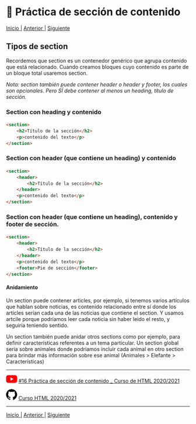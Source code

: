 # :beginner: Práctica de sección de contenido

[Inicio |](/README.md) [Anterior |](4_tipos_de_header) [Siguiente](6_tipos_de_articles.md)

## Tipos de section

Recordemos que section es un contenedor genérico que agrupa contenido que está relacionado. 
Cuando creamos bloques cuyo contenido es parte de un bloque total usaremos section.

*Nota: section también puede contener header o header y footer, los cuales son opcionales. Pero SÏ debe contener al menos un heading, título de sección.* 

### Section con heading y contenido
```html
<section>
    <h2>Título de la sección</h2>
    <p>contenido del texto</p>
</section>
```

### Section con header (que contiene un heading) y contenido

```html
<section>
    <header>
        <h2>Título de la sección</h2>
    </header>
    <p>contenido del texto</p>
</section>
```

### Section con header (que contiene un heading), contenido y footer de sección.

```html
<section>
    <header>
        <h2>Título de la sección</h2>
    </header>
    <p>contenido del texto</p>
    <footer>Pie de sección</footer>
</section>
```

#### Anidamiento

Un section puede contener articles, por ejemplo, si tenemos varios artículos que hablan sobre noticias, es contenido relacionado entre sí donde los articles serían cada una de las noticias que contiene el section. Y usamos artcile porque podríamos leer cada noticia sin haber leido el resto, y seguiría teniendo sentido.

Un section también puede anidar otros sections como por ejemplo, para definir características referentes a un tema particular. 
Un section global seria sobre animales donde podriamos incluir cada animal en otro section para brindar más información sobre ese animal (Animales > Elefante > Características)
 

---

![youtube logo](/assets/youtube_logo_30.png) [#16 Práctica de sección de contenido _ Curso de HTML 2020/2021](https://youtu.be/67gV0jmgbUc)


![github logo](/assets/github_logo_30.png) [Curso HTML 2020/2021](https://github.com/DorianDesings/html-2020-2021)  

---

[Inicio |](/README.md) [Anterior |](4_tipos_de_header) [Siguiente](6_tipos_de_articles.md)
